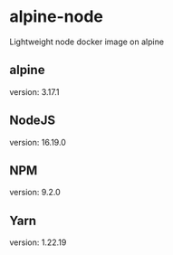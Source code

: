 # alpine-node
Lightweight node docker image on alpine

## alpine
version: 3.17.1

## NodeJS
version: 16.19.0

## NPM
version: 9.2.0

## Yarn
version: 1.22.19
